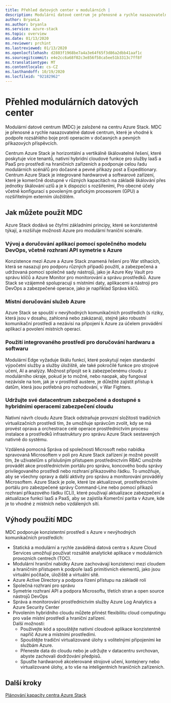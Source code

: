 ```yaml
---
title: Přehled datových center v modulárních |
description: Modulární datové centrum je přenosné a rychle nasazovatelné datacentrum, které je vhodné k podpoře rozsáhlých bezproblémových operací v dočasných a pevných příkazových příspěvcích.
author: BryanLa
ms.author: bryanla
ms.service: azure-stack
ms.topic: overview
ms.date: 01/13/2020
ms.reviewer: prchint
ms.lastreviewed: 01/13/2020
ms.openlocfilehash: d2803f1968be7a4a3e64f65f3d86a2dbb41aaf1c
ms.sourcegitcommit: e4e2cc6a68f02c3e856f58ca5ee51b3313c7ff8f
ms.translationtype: MT
ms.contentlocale: cs-CZ
ms.lasthandoff: 10/19/2020
ms.locfileid: "92182962"
---
```

# <a name="modular-data-center-overview"></a>Přehled modulárních datových center 

Modulární datové centrum (MDC) je založené na centru Azure Stack. MDC je přenosné a rychle nasazovatelné datové centrum, které je vhodné k podpoře rozsáhlého boje proti operacím v dočasných a pevných příkazových příspěvcích.

Centrum Azure Stack je horizontální a vertikálně škálovatelné řešení, které poskytuje více tenantů, nativní hybridní cloudové funkce pro služby IaaS a PaaS pro prostředí na hraničních zařízeních a podporuje celou řadu modulárních scénářů pro dočasné a pevné příkazy post a Expeditionary. Centrum Azure Stack je integrované hardwarové a softwarové zařízení, které je komerčně dostupné v různých kapacitách na základě škálování přes jednotky škálování uzlů a je k dispozici s rozšířeními, Pro obecné účely včetně konfigurací s povoleným grafickým procesorem (GPU) a rozšiřitelným externím úložištěm.

## <a name="how-you-can-use-the-mdc"></a>Jak můžete použít MDC

Azure Stack dodává se čtyřmi základními principy, které se konzistentně týkají, a rozšiřuje možnosti Azure pro modulární hraniční scénáře. 

### <a name="develop-and-deliver-apps-with-a-common-devops-model-including-api-symmetry-with-azure"></a>Vývoj a doručování aplikací pomocí společného modelu DevOps, včetně rozhraní API symetrie s Azure

Konzistence mezi Azure a Azure Stack znamená řešení pro War stíhacích, která se nasazují pro podporu různých případů použití, a zabezpečená a udržovaná pomocí společné sady nástrojů, jako je Azure Key Vault pro správu klíčů a Azure Monitor pro monitorování a správu prostředků. Azure Stack se vzájemně spolupracují s místními daty, aplikacemi a nástroji pro DevOps a zabezpečené operace, jako je například Správa klíčů.

### <a name="deliver-azure-services-on-premises"></a>Místní doručování služeb Azure

Azure Stack se spouští v nevýhodných komunikačních prostředích (s riziky, která jsou v dosahu, zahlcená nebo zakázaná), stejně jako robustní komunikační prostředí a nezávisí na připojení k Azure za účelem provádění aplikací a povolení místních operací. 

### <a name="use-integrated-hardware-and-software-delivery-experience"></a>Použití integrovaného prostředí pro doručování hardwaru a softwaru

Modulární Edge vyžaduje škálu funkcí, které poskytují nejen standardní výpočetní služby a služby úložiště, ale také pokročilé funkce pro strojové učení, AI a analýzy. Možnost připojit se k zabezpečenému cloudu z modulárního okraje, pokud je to možné, nebo naopak, aby fungoval nezávisle na tom, jak je v prostředí austere, je důležité zajistit přístup k datům, která jsou potřebná pro rozhodování, v War Fighters.

### <a name="keep-your-datacenter-secure-and-available-with-hybrid-cloud-security-operations"></a>Udržujte své datacentrum zabezpečené a dostupné s hybridními operacemi zabezpečení cloudu

Nativní návrh cloudu Azure Stack odstraňuje provozní složitosti tradičních virtualizačních prostředí tím, že umožňuje správcům zvolit, kdy se má provést oprava a orchestrace celé operace prostřednictvím procesu instalace a prostředků infrastruktury pro správu Azure Stack sestavených nativně do systému.

Vzdálená pomocná Správa od společnosti Microsoft nebo nabídka spravovaná Microsoftem v poli pro Azure Stack zařízení je možné povolit tím, že uživatelům s příslušným přístupem prostřednictvím RBAC umožníte provádět akce prostřednictvím portálu pro správu, koncového bodu správy privilegovaného prostředí nebo rozhraní příkazového řádku. To umožňuje, aby se všechny opravy a další aktivity pro správu a monitorování prováděly Microsoftem. Azure Stack je pole, které lze aktualizovat, prostřednictvím portálu pro zabezpečené správy Command-Line nebo pomocí příkazů rozhraní příkazového řádku (CLI), které používají aktualizace zabezpečení a aktualizace funkcí IaaS a PaaS, aby se zajistila Komerční parita v Azure, kde je to vhodné z místních nebo vzdálených sítí. 

## <a name="benefits-of-using-the-mdc"></a>Výhody použití MDC

MDC podporuje konzistentní prostředí s Azure v nevýhodných komunikačních prostředích:
 - Statická a modulární a rychle zaváděná datová centra s Azure Cloud Services umožňují používat rozsáhlé analytické aplikace v modulárních provozních centrech (TOC).
 - Modulární hraniční nabídky Azure zachovávají konzistenci mezi cloudem a hraničním přístupem k podpoře IaaS primitivních elementů, jako jsou virtuální počítače, úložiště a virtuální sítě.
 - Azure Active Directory a podpora řízení přístupu na základě rolí
 - Společná rozhraní pro správu
 - Symetrie rozhraní API a podpora Microsoftu, třetích stran a open source nástrojů DevOps
 - Správa a monitorování prostřednictvím služby Azure Log Analytics a Azure Security Center
 - Povolením hybridního cloudu můžete přinést flexibilitu cloud computingu pro vaše místní prostředí a hraniční zařízení.<br>Další možnosti:
     - Používejte kód a spouštějte nativní cloudové aplikace konzistentně napříč Azure a místními prostředími.
     - Spouštějte tradiční virtualizované úlohy s volitelnými připojeními ke službám Azure.
     - Přeneste data do cloudu nebo je udržujte v datacentru svrchovan, abyste zachovali dodržování předpisů.
     - Spusťte hardwarově akcelerované strojové učení, kontejnery nebo virtualizované úlohy, a to vše na inteligentních hraničních zařízeních.

## <a name="next-steps"></a>Další kroky

[Plánování kapacity centra Azure Stack](../operator/azure-stack-capacity-planning-overview.md)
